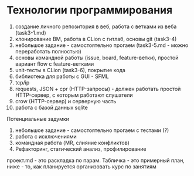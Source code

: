 # Технологии программирования

1. создание личного репозитория в веб, работа с ветками из веба (task3-1.md)
1. клонирование ВМ, работа в CLion с гитлаб, основы git (task3-4)
1. небольшое задание - самостоятельно прогаем (task3-5.md - можно переработать полностью)
1. основы командной работы (issue, board, feature-ветки), простой вариант flow с feature-ветками
1. unit-тесты в CLion (task3-6), покрытие кода
1. библиотека для работы с GUI - SFML
1. tcp/ip
1. requests, JSON + cpr (HTTP-запросы) - должен работать простой HTTP-сервер, с которым работают слушатели
1. crow (HTTP-сервер) и серверную часть
1. работа с базой данных sqlite

Потенциальные задумки
1. небольшое задание - самостоятельно прогаем с тестами (?)
1. работа с исключениями
1. командная работа (MR, слияние конфликтов)
1. Рефакторинг, статический анализ, профилирование

проект.md - это раскладка по парам. Табличка - это примерный план, ниже - то, как планируется организовать курс по занятиям
